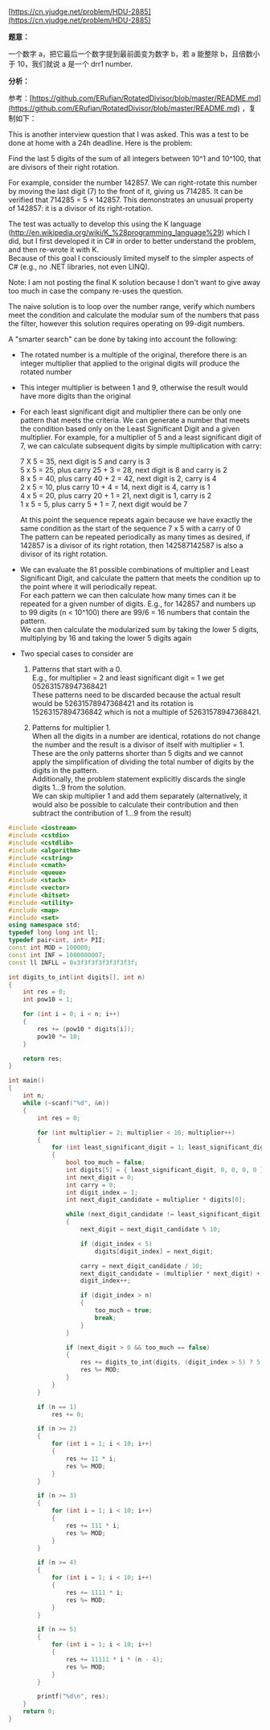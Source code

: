[https://cn.vjudge.net/problem/HDU-2885](https://cn.vjudge.net/problem/HDU-2885)

**题意：**

一个数字 a，把它最后一个数字提到最前面变为数字 b，若 a 能整除 b，且倍数小于 10，我们就说 a 是一个 drr1 number.

**分析：**

参考：[https://github.com/ERufian/RotatedDivisor/blob/master/README.md](https://github.com/ERufian/RotatedDivisor/blob/master/README.md) ，复制如下：

This is another interview question that I was asked. This was a test to be done at home with a 24h deadline. Here is the problem:

Find the last 5 digits of the sum of all integers between 10^1 and 10^100, that are divisors of their right rotation.

For example, consider the number 142857. We can right-rotate this number by moving the last digit (7) to the front of it, giving us 714285. It can be verified that 714285 = 5 × 142857. This demonstrates an unusual property of 142857: it is a divisor of its right-rotation.

The test was actually to develop this using the K language (http://en.wikipedia.org/wiki/K_%28programming_language%29)
which I did, but I first developed it in C# in order to better understand the problem, and then re-wrote it with K.  
Because of this goal I consciously limited myself to the simpler aspects of C# (e.g., no .NET libraries, not even LINQ).

Note: I am not posting the final K solution because I don't want to give away too much in case the company re-uses the question.

The naive solution is to loop over the number range, verify which numbers meet the condition and calculate the
modular sum of the numbers that pass the filter, however this solution requires operating on 99-digit numbers.

A "smarter search" can be done by taking into account the following:

* The rotated number is a multiple of the original, therefore there is an integer multiplier that applied to the
  original digits will produce the rotated number

* This integer multiplier is between 1 and 9, otherwise the result would have more digits than the original

* For each least significant digit and multiplier there can be only one pattern that meets the criteria. We can 
  generate a number that meets the condition based only on the Least Significant Digit and a given multiplier.
  For example, for a multiplier of 5 and a least significant digit of 7, we can calculate subsequent digits by simple
  multiplication with carry:

  7 X 5 = 35, next digit is 5 and carry is 3  
  5 x 5 = 25, plus carry 25 + 3 = 28, next digit is 8 and carry is 2  
  8 x 5 = 40, plus carry 40 + 2 = 42, next digit is 2, carry is 4  
  2 x 5 = 10, plus carry 10 + 4 = 14, next digit is 4, carry is 1  
  4 x 5 = 20, plus carry 20 + 1 = 21, next digit is 1, carry is 2  
  1 x 5 = 5, plus carry 5 + 1 = 7, next digit would be 7  

  At this point the sequence repeats again because we have exactly the same condition as the start of the sequence
  7 x 5 with a carry of 0  
  The pattern can be repeated periodically as many times as desired, if 142857 is a divisor of its right rotation,
  then 142587142587 is also a divisor of its right rotation.

* We can evaluate the 81 possible combinations of multiplier and Least Significant Digit, and calculate the
  pattern that meets the condition up to the point where it will periodically repeat.  
  For each pattern we can then calculate how many times can it be repeated for a given number of digits. E.g., 
  for 142857 and numbers up to 99 digits (n &lt; 10^100) there are 99/6 = 16 numbers that contain the pattern.  
  We can then calculate the modularized sum by taking the lower 5 digits, multiplying by 16 and taking the lower 5 
  digits again

* Two special cases to consider are
  1. Patterns that start with a 0.  
   E.g., for multiplier = 2 and least significant digit = 1 we get 052631578947368421  
   These patterns need to be discarded because the actual result would be 52631578947368421 and its rotation is
   15263157894736842 which is not a multiple of 52631578947368421.

  2. Patterns for multiplier 1.  
   When all the digits in a number are identical, rotations do not change the number
   and the result is a divisor of itself with multiplier = 1.  
   These are the only patterns shorter than 5 digits
   and we cannot apply the simplification of dividing the total number of digits by the digits in the pattern.  
   Additionally, the problem statement explicitly discards the single digits 1...9 from the solution.  
   We can skip multiplier 1 and add them separately (alternatively, it would also be possible to calculate their
   contribution and then subtract the contribution of 1...9 from the result)

```c++
#include <iostream>
#include <cstdio>
#include <cstdlib>
#include <algorithm>
#include <cstring>
#include <cmath>
#include <queue>
#include <stack>
#include <vector>
#include <bitset>
#include <utility>
#include <map>
#include <set>
using namespace std;
typedef long long int ll;
typedef pair<int, int> PII;
const int MOD = 100000;
const int INF = 1000000007;
const ll INFLL = 0x3f3f3f3f3f3f3f3f;

int digits_to_int(int digits[], int n)
{
	int res = 0;
	int pow10 = 1;

	for (int i = 0; i < n; i++)
	{
		res += (pow10 * digits[i]);
		pow10 *= 10;
	}

	return res;
}

int main()
{
	int n;
	while (~scanf("%d", &n))
	{
		int res = 0;

		for (int multiplier = 2; multiplier < 10; multiplier++)
		{
			for (int least_significant_digit = 1; least_significant_digit < 10; least_significant_digit++)
			{
				bool too_much = false;
				int digits[5] = { least_significant_digit, 0, 0, 0, 0 }; // because the result mod 10^5
				int next_digit = 0;
				int carry = 0;
				int digit_index = 1;
				int next_digit_candidate = multiplier * digits[0];

				while (next_digit_candidate != least_significant_digit)
				{
					next_digit = next_digit_candidate % 10;

					if (digit_index < 5)
						digits[digit_index] = next_digit;

					carry = next_digit_candidate / 10;
					next_digit_candidate = (multiplier * next_digit) + carry;
					digit_index++;

					if (digit_index > n)
					{
						too_much = true;
						break;
					}
				}

				if (next_digit > 0 && too_much == false)
				{
					res += digits_to_int(digits, (digit_index > 5) ? 5 : digit_index) * (n / digit_index);
					res %= MOD;
				}
			}
		}

		if (n == 1)
			res += 0;

		if (n >= 2)
		{
			for (int i = 1; i < 10; i++)
			{
				res += 11 * i;
				res %= MOD;
			}
		}

		if (n >= 3)
		{
			for (int i = 1; i < 10; i++)
			{
				res += 111 * i;
				res %= MOD;
			}
		}

		if (n >= 4)
		{
			for (int i = 1; i < 10; i++)
			{
				res += 1111 * i;
				res %= MOD;
			}
		}

		if (n >= 5)
		{
			for (int i = 1; i < 10; i++)
			{
				res += 11111 * i * (n - 4);
				res %= MOD;
			}
		}

		printf("%d\n", res);
	}
	return 0;
}
```

